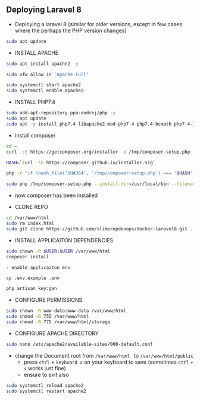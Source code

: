 ## Deploying Laravel 8

- Deploying a laravel 8 (similar for older versions, except in few cases where the perhaps the PHP version changes) 

```bash
sudo apt update
```

- INSTALL APACHE

```bash
sudo apt install apache2 -y
```

```bash
sudo ufw allow in "Apache Full"
```

```bash
sudo systemctl start apache2
sudo systemctl enable apache2
```

- INSTALL PHP7.4

```bash
sudo add-apt-repository ppa:ondrej/php -y
sudo apt update
sudo apt -y install php7.4 libapache2-mod-php7.4 php7.4-bcmath php7.4-json php7.4-mbstring php7.4-xml php7.4-zip unzip php7.4-mysql php7.4-gd
```

- install composer
```bash
cd ~
curl -sS https://getcomposer.org/installer -o /tmp/composer-setup.php
```
```bash
HASH=`curl -sS https://composer.github.io/installer.sig`
```

```bash
php -r "if (hash_file('SHA384', '/tmp/composer-setup.php') === '$HASH') { echo 'Installer verified'; } else { echo 'Installer corrupt'; unlink('composer-setup.php'); } echo PHP_EOL;"
```

```bash
sudo php /tmp/composer-setup.php --install-dir=/usr/local/bin --filename=composer
```
- now composer has been installed

- CLONE REPO

```bash
cd /var/www/html
sudo rm index.html
sudo git clone https://github.com/slimprepdevops/docker-laravel8.git .
```

- INSTALL APPLICAITON DEPENDENCIES


```bash
sudo chown -R $USER:$USER /var/www/html
composer install
```
    - enable applicaiton env
```bash
cp .env.example .env
```

```bash
php artisan key:gen
```

- CONFIGURE PERMISSIONS

```bash
sudo chown -R www-data:www-data /var/www/html
sudo chmod -R 755 /var/www/html
sudo chmod -R 775 /var/www/html/storage
```

- CONFIGURE APACHE DIRECTORY

```bash
sudo nano /etc/apache2/available-sites/000-default.conf
```
- change the Document root from `/var/www/html ` to `/var/www/html/public`
    - press `ctrl` + `keyboard x` on your keyboard to save (sometimes `ctrl` + `s` works just fine)
    - ensure to exit also

```bash
sudo systemctl reload apache2
sudo systemctl restart apache2
```
